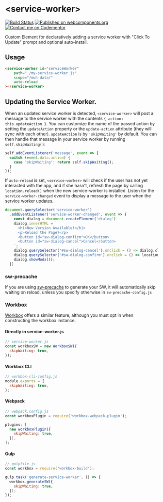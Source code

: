 # \<service-worker\>
[![Build Status](https://travis-ci.org/bennypowers/service-worker.svg?branch=master)](https://travis-ci.org/bennypowers/service-worker)
[![Published on webcomponents.org](https://img.shields.io/badge/webcomponents.org-published-blue.svg)](https://www.webcomponents.org/element/bennypowers/service-worker)
[![Contact me on Codementor](https://cdn.codementor.io/badges/contact_me_github.svg)](https://www.codementor.io/bennyp?utm_source=github&utm_medium=button&utm_term=bennyp&utm_campaign=github)

Custom Element for declaratively adding a service worker with "Click To Update" prompt and optional auto-install.

## Usage

```html
<service-worker id="serviceWorker"
    path="./my-service-worker.js"
    scope="/muh-data/"
    auto-reload
></service-worker>
```

## Updating the Service Worker.

When an updated service worker is detected, `<service-worker>` will post a message to the service worker with the contents `{ action: this.updateAction }`. You can customize the name of the passed action by setting the `updateAction` property or the `update-action` attribute (they will sync with each other). `updateAction` is by `'skipWaiting'` by default. You can then handle that message in your service worker by running `self.skipWaiting()`:

```js
self.addEventListener('message', event => {
  switch (event.data.action) {
    case 'skipWaiting': return self.skipWaiting();
  }
});
```

If `auto-reload` is set, `<service-worker>` will check if the user has not yet interacted with the app, and if she hasn't, refresh the page by calling `location.reload()` when the new service-worker is installed. Listen for the `service-worker-changed` event to display a message to the user when the service worker updates.

```js
document.querySelector('service-worker')
  .addEventListener('service-worker-changed', event => {
    const dialog = document.createElement('dialog')
    dialog.innerHTML = `
      <h1>New Version Available!</h1>
      <p>Reload the Page?</p>
      <button id="sw-dialog-confirm">OK</button>
      <button id="sw-dialog-cancel">Cancel</button>
    `;
    dialog.querySelector('#sw-dialog-cancel').onclick = () => dialog.close();
    dialog.querySelector('#sw-dialog-confirm').onclick = () => location.reload();
    dialog.showModal();
  })
```

### sw-precache
If you are using [sw-precache](https://github.com/GoogleChromeLabs/sw-precache#skipwaiting-boolean) to generate your SW, it will automatically skip waiting on reload, unless you specify otherwise in `sw-precache-config.js`

### Workbox
[Workbox](https://developers.google.com/web/tools/workbox/reference-docs/latest/module-workbox-sw.WorkboxSW) offers a similar feature, although you must opt in when constructing the workbox instance.

#### Directly in service-worker.js

```js
// service-worker.js
const workboxSW = new WorkboxSW({
  skipWaiting: true,
});
```

#### Workbox CLI
```js
// workbox-cli-config.js
module.exports = {
  skipWaiting: true,
};
```

#### Webpack
```js
// webpack.config.js
const workboxPlugin = require('workbox-webpack-plugin');

plugins: [
  new workboxPlugin({
    skipWaiting: true,
  }),
];
```

#### Gulp
```js
// gulpfile.js
const workbox = require('workbox-build');

gulp.task('generate-service-worker', () => {
  workbox.generateSW({
    skipWaiting: true,
  });
});
```
